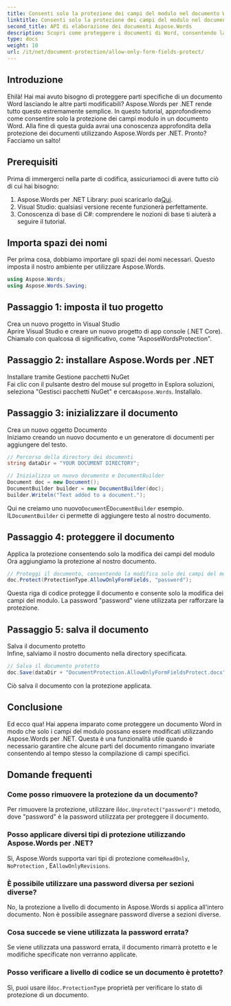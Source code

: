 ```yaml
---
title: Consenti solo la protezione dei campi del modulo nel documento Word
linktitle: Consenti solo la protezione dei campi del modulo nel documento Word
second_title: API di elaborazione dei documenti Aspose.Words
description: Scopri come proteggere i documenti di Word, consentendo la modifica solo dei campi del modulo utilizzando Aspose.Words per .NET. Segui la nostra guida per assicurarti che i tuoi documenti siano sicuri e facilmente modificabili.
type: docs
weight: 10
url: /it/net/document-protection/allow-only-form-fields-protect/
---
```

## Introduzione

Ehilà! Hai mai avuto bisogno di proteggere parti specifiche di un documento Word lasciando le altre parti modificabili? Aspose.Words per .NET rende tutto questo estremamente semplice. In questo tutorial, approfondiremo come consentire solo la protezione dei campi modulo in un documento Word. Alla fine di questa guida avrai una conoscenza approfondita della protezione dei documenti utilizzando Aspose.Words per .NET. Pronto? Facciamo un salto!

## Prerequisiti

Prima di immergerci nella parte di codifica, assicuriamoci di avere tutto ciò di cui hai bisogno:

1.  Aspose.Words per .NET Library: puoi scaricarlo da[Qui](https://releases.aspose.com/words/net/).
2. Visual Studio: qualsiasi versione recente funzionerà perfettamente.
3. Conoscenza di base di C#: comprendere le nozioni di base ti aiuterà a seguire il tutorial.

## Importa spazi dei nomi

Per prima cosa, dobbiamo importare gli spazi dei nomi necessari. Questo imposta il nostro ambiente per utilizzare Aspose.Words.

```csharp
using Aspose.Words;
using Aspose.Words.Saving;
```

## Passaggio 1: imposta il tuo progetto

Crea un nuovo progetto in Visual Studio  
Aprire Visual Studio e creare un nuovo progetto di app console (.NET Core). Chiamalo con qualcosa di significativo, come "AsposeWordsProtection".

## Passaggio 2: installare Aspose.Words per .NET

Installare tramite Gestione pacchetti NuGet  
Fai clic con il pulsante destro del mouse sul progetto in Esplora soluzioni, seleziona "Gestisci pacchetti NuGet" e cerca`Aspose.Words`. Installalo.

## Passaggio 3: inizializzare il documento

Crea un nuovo oggetto Documento  
Iniziamo creando un nuovo documento e un generatore di documenti per aggiungere del testo.

```csharp
// Percorso della directory dei documenti
string dataDir = "YOUR DOCUMENT DIRECTORY";

// Inizializza un nuovo documento e DocumentBuilder
Document doc = new Document();
DocumentBuilder builder = new DocumentBuilder(doc);
builder.Writeln("Text added to a document.");
```

 Qui ne creiamo uno nuovo`Document`E`DocumentBuilder` esempio. IL`DocumentBuilder` ci permette di aggiungere testo al nostro documento.

## Passaggio 4: proteggere il documento

Applica la protezione consentendo solo la modifica dei campi del modulo  
Ora aggiungiamo la protezione al nostro documento.

```csharp
// Proteggi il documento, consentendo la modifica solo dei campi del modulo
doc.Protect(ProtectionType.AllowOnlyFormFields, "password");
```

Questa riga di codice protegge il documento e consente solo la modifica dei campi del modulo. La password "password" viene utilizzata per rafforzare la protezione.

## Passaggio 5: salva il documento

Salva il documento protetto  
Infine, salviamo il nostro documento nella directory specificata.

```csharp
// Salva il documento protetto
doc.Save(dataDir + "DocumentProtection.AllowOnlyFormFieldsProtect.docx");
```

Ciò salva il documento con la protezione applicata.

## Conclusione

Ed ecco qua! Hai appena imparato come proteggere un documento Word in modo che solo i campi del modulo possano essere modificati utilizzando Aspose.Words per .NET. Questa è una funzionalità utile quando è necessario garantire che alcune parti del documento rimangano invariate consentendo al tempo stesso la compilazione di campi specifici.

## Domande frequenti

###	 Come posso rimuovere la protezione da un documento?  
 Per rimuovere la protezione, utilizzare il`doc.Unprotect("password")` metodo, dove "password" è la password utilizzata per proteggere il documento.

###	 Posso applicare diversi tipi di protezione utilizzando Aspose.Words per .NET?  
 Sì, Aspose.Words supporta vari tipi di protezione come`ReadOnly`, `NoProtection` , E`AllowOnlyRevisions`.

###	 È possibile utilizzare una password diversa per sezioni diverse?  
No, la protezione a livello di documento in Aspose.Words si applica all'intero documento. Non è possibile assegnare password diverse a sezioni diverse.

###	 Cosa succede se viene utilizzata la password errata?  
Se viene utilizzata una password errata, il documento rimarrà protetto e le modifiche specificate non verranno applicate.

###	 Posso verificare a livello di codice se un documento è protetto?  
 Sì, puoi usare il`doc.ProtectionType` proprietà per verificare lo stato di protezione di un documento.
